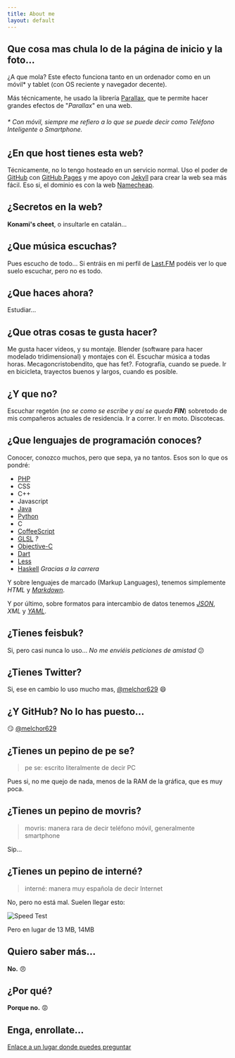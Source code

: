 ```yaml
---
title: About me
layout: default
---
```

## Que cosa mas chula lo de la página de inicio y la foto...
¿A que mola? Este efecto funciona tanto en un ordenador como en un móvil* y tablet (con OS reciente y navegador decente).

Más técnicamente, he usado la librería [Parallax](https://github.com/wagerfield/parallax), que te permite hacer grandes efectos de "_Parallax_" en una web.

###### * Con móvil, siempre me refiero a lo que se puede decir como Teléfono Inteligente o _Smartphone_.


## ¿En que host tienes esta web?
Técnicamente, no lo tengo hosteado en un servicio normal. Uso el poder de [GitHub](https://github.com) con [GitHub Pages](https://pages.github.com/) y me apoyo con [Jekyll](http://jekyllrb.com) para crear la web sea más fácil. Eso si, el dominio es con la web [Namecheap](http://www.namecheap.com).

## ¿Secretos en la web?
**Konami's cheet**, o insultarle en catalán...

## ¿Que música escuchas?
Pues escucho de todo... Si entráis en mi perfil de [Last.FM](http://www.lastfm.es/user/melchor629) podéis ver lo que suelo escuchar, pero no es todo.

## ¿Que haces ahora?
Estudiar...

## ¿Que otras cosas te gusta hacer?
Me gusta hacer vídeos, y su montaje. Blender (software para hacer modelado tridimensional) y montajes con él. Escuchar música a todas horas. Mecagoncristobendito, que has fet?. Fotografía, cuando se puede. Ir en bicicleta, trayectos buenos y largos, cuando es posible.

## ¿Y que no?
Escuchar regetón (_no se como se escribe y así se queda **FIN**_) sobretodo de mis compañeros actuales de residencia. Ir a correr. Ir en moto. Discotecas.

## ¿Que lenguajes de programación conoces?
Conocer, conozco muchos, pero que sepa, ya no tantos. Esos son lo que os pondré:

 - [PHP](http://php.net)
 - CSS
 - C++
 - Javascript
 - [Java](https://www.java.com/)
 - [Python](https://www.python.org)
 - C
 - [CoffeeScript](http://coffeescript.org/)
 - [GLSL](https://www.opengl.org/documentation/glsl/) _?_
 - [Objective-C](https://developer.apple.com/library/ios/documentation/Cocoa/Conceptual/ProgrammingWithObjectiveC/Introduction/Introduction.html)
 - [Dart](https://www.dartlang.org/)
 - [Less](http://lesscss.org)
 - [Haskell](http://haskell.org) _Gracias a la carrera_

Y sobre lenguajes de marcado (Markup Languages), tenemos simplemente _HTML_ y _[Markdown](http://daringfireball.net/projects/markdown/syntax)_.

Y por último, sobre formatos para intercambio de datos tenemos _[JSON](http://json.org)_, _XML_ y _[YAML](http://www.yaml.org)_.

## ¿Tienes feisbuk?
Si, pero casi nunca lo uso... _No me enviéis peticiones de amistad_ :confused:

## ¿Tienes Twitter?
Si, ese en cambio lo uso mucho mas, [@melchor629](https://twitter.com/melchor629) :smile:

## ¿Y GitHub? No lo has puesto...
:smirk: [@melchor629](https://github.com/melchor629)

## ¿Tienes un pepino de pe se?

>pe se: escrito literalmente de decir PC

Pues si, no me quejo de nada, menos de la RAM de la gráfica, que es muy poca.

## ¿Tienes un pepino de movris?
>movris: manera rara de decir teléfono móvil, generalmente smartphone

Sip...

## ¿Tienes un pepino de interné?
>interné: manera muy española de decir Internet

No, pero no está mal. Suelen llegar esto:

![Speed Test](https://www.dropbox.com/s/ndu84yksivzxszq/Jazztel%20xD.png?dl=1)

Pero en lugar de 13 MB, 14MB

## Quiero saber más...
**No.** :angry:

## ¿Por qué?
**Porque no.** :rage:

## Enga, enrollate…
[Enlace a un lugar donde puedes preguntar](http://ask.fm/Melchor629)
